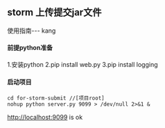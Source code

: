 ## storm 上传提交jar文件
使用指南--- kang

#### 前提python准备
1.安装python
2.pip install web.py
3.pip install logging

#### 启动项目
```
cd for-storm-submit //[项目root]
nohup python server.py 9099 > /dev/null 2>&1 &
```
[http://localhost:9099](http://localhost:9099 ) is ok
